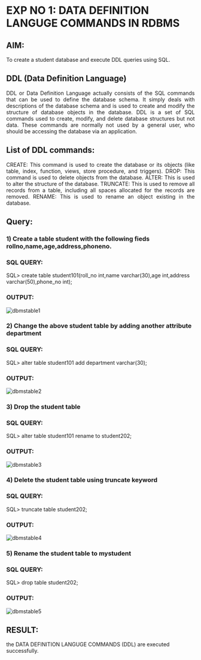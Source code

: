 # EXP NO 1: DATA DEFINITION LANGUGE COMMANDS IN RDBMS

## AIM:
To create a student database and execute DDL queries using SQL.


## DDL (Data Definition Language)
<div align="justify">
DDL or Data Definition Language actually consists of the SQL commands that can be used to define the database schema. It simply deals with descriptions of the database schema and is used to create and modify the structure of database objects in the database. DDL is a set of SQL commands used to create, modify, and delete database structures but not data. These commands are normally not used by a general user, who should be accessing the database via an application.
</div>
 
## List of DDL commands: 
<div align="justify">
CREATE: This command is used to create the database or its objects (like table, index, function, views, store procedure, and triggers).
DROP: This command is used to delete objects from the database.
ALTER: This is used to alter the structure of the database.
TRUNCATE: This is used to remove all records from a table, including all spaces allocated for the records are removed.
RENAME: This is used to rename an object existing in the database.
</div>

## Query:
### 1) Create a table student with the following fieds rollno,name,age,address,phoneno.

### SQL QUERY: 
SQL> create table student101(roll_no int,name varchar(30),age int,address varchar(50),phone_no int);
### OUTPUT:  
![dbmstable1](https://github.com/ASHWINKUMAR2903/G2_DBMS/assets/119407186/5f15b6fe-e253-4e97-9c0a-6e4ef6607f75)

### 2) Change the above student table by adding another attribute department

### SQL QUERY: 
SQL> alter table student101 add department varchar(30);
### OUTPUT:    
![dbmstable2](https://github.com/ASHWINKUMAR2903/G2_DBMS/assets/119407186/8aacb344-5b90-4910-852d-ac35f9e66c25)

### 3) Drop the student table
 
### SQL QUERY:   
 SQL> alter table student101 rename to student202;
### OUTPUT:
![dbmstable3](https://github.com/ASHWINKUMAR2903/G2_DBMS/assets/119407186/5d676329-e582-4436-ae4a-8b07ca0ea102)


### 4) Delete the student table using truncate keyword

### SQL QUERY: 
SQL> truncate table student202;
### OUTPUT:   
![dbmstable4](https://github.com/ASHWINKUMAR2903/G2_DBMS/assets/119407186/9a5b3c8e-3526-4e9d-810e-6b7c94ce3159)



### 5) Rename the student table to mystudent

### SQL QUERY: 
SQL> drop table student202;
### OUTPUT:   
![dbmstable5](https://github.com/ASHWINKUMAR2903/G2_DBMS/assets/119407186/ecec8710-2ea2-4526-b37b-9e7b82bf9ed8)

## RESULT:
the DATA DEFINITION LANGUGE COMMANDS (DDL) are executed successfully. 
